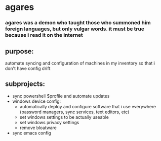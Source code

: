 # agares
### agares was a demon who taught those who summoned him foreign languages, but only vulgar words. it must be true because i read it on the internet

## purpose:
automate syncing and configuration of machines in my inventory so that i don't have config drift

## subprojects:
* sync powershell $profile and automate updates
* windows device config:
    * automatically deploy and configure software that i use everywhere (password managers, sync services, text editors, etc)
    * set windows settings to be actually useable
    * set windows privacy settings
    * remove bloatware
* sync emacs config
